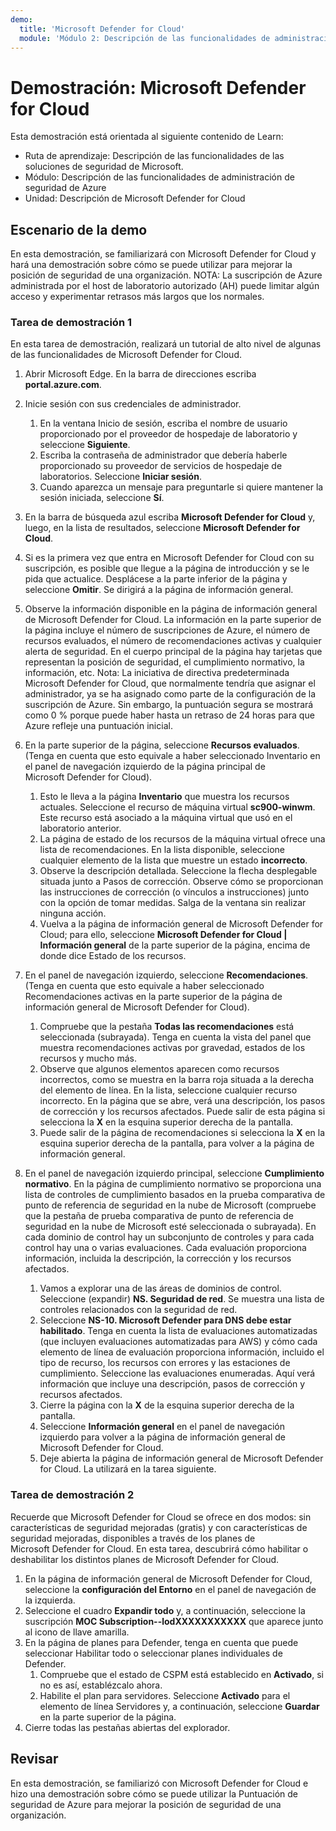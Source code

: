 ```yaml
---
demo:
  title: 'Microsoft Defender for Cloud'
  module: 'Módulo 2: Descripción de las funcionalidades de administración de seguridad de Azure'
---
```



# <a name="demo-microsoft-defender-for-cloud"></a>Demostración: Microsoft Defender for Cloud

Esta demostración está orientada al siguiente contenido de Learn:

- Ruta de aprendizaje: Descripción de las funcionalidades de las soluciones de seguridad de Microsoft.
- Módulo: Descripción de las funcionalidades de administración de seguridad de Azure
- Unidad: Descripción de Microsoft Defender for Cloud

## <a name="demo-scenario"></a>Escenario de la demo

En esta demostración, se familiarizará con Microsoft Defender for Cloud y hará una demostración sobre cómo se puede utilizar para mejorar la posición de seguridad de una organización.  NOTA: La suscripción de Azure administrada por el host de laboratorio autorizado (AH) puede limitar algún acceso y experimentar retrasos más largos que los normales.

### <a name="demo-task-1"></a>Tarea de demostración 1

En esta tarea de demostración, realizará un tutorial de alto nivel de algunas de las funcionalidades de Microsoft Defender for Cloud.

1. Abrir Microsoft Edge. En la barra de direcciones escriba **portal.azure.com**.
1. Inicie sesión con sus credenciales de administrador.
    1. En la ventana Inicio de sesión, escriba el nombre de usuario proporcionado por el proveedor de hospedaje de laboratorio y seleccione **Siguiente**.
    1. Escriba la contraseña de administrador que debería haberle proporcionado su proveedor de servicios de hospedaje de laboratorios. Seleccione **Iniciar sesión**.
    1. Cuando aparezca un mensaje para preguntarle si quiere mantener la sesión iniciada, seleccione **Sí**.

1. En la barra de búsqueda azul escriba **Microsoft Defender for Cloud** y, luego, en la lista de resultados, seleccione **Microsoft Defender for Cloud**.

1. Si es la primera vez que entra en Microsoft Defender for Cloud con su suscripción, es posible que llegue a la página de introducción y se le pida que actualice.  Desplácese a la parte inferior de la página y seleccione **Omitir**.  Se dirigirá a la página de información general.

1. Observe la información disponible en la página de información general de Microsoft Defender for Cloud.  La información en la parte superior de la página incluye el número de suscripciones de Azure, el número de recursos evaluados, el número de recomendaciones activas y cualquier alerta de seguridad.  En el cuerpo principal de la página hay tarjetas que representan la posición de seguridad, el cumplimiento normativo, la información, etc.  Nota: La iniciativa de directiva predeterminada Microsoft Defender for Cloud, que normalmente tendría que asignar el administrador, ya se ha asignado como parte de la configuración de la suscripción de Azure. Sin embargo, la puntuación segura se mostrará como 0 % porque puede haber hasta un retraso de 24 horas para que Azure refleje una puntuación inicial.

1. En la parte superior de la página, seleccione **Recursos evaluados**.  (Tenga en cuenta que esto equivale a haber seleccionado Inventario en el panel de navegación izquierdo de la página principal de Microsoft Defender for Cloud).
    1. Esto le lleva a la página **Inventario** que muestra los recursos actuales. Seleccione el recurso de máquina virtual **sc900-winwm**. Este recurso está asociado a la máquina virtual que usó en el laboratorio anterior.
    1. La página de estado de los recursos de la máquina virtual ofrece una lista de recomendaciones.  En la lista disponible, seleccione cualquier elemento de la lista que muestre un estado **incorrecto**.
    1. Observe la descripción detallada.  Seleccione la flecha desplegable situada junto a Pasos de corrección. Observe cómo se proporcionan las instrucciones de corrección (o vínculos a instrucciones) junto con la opción de tomar medidas.  Salga de la ventana sin realizar ninguna acción.
    1. Vuelva a la página de información general de Microsoft Defender for Cloud; para ello, seleccione **Microsoft Defender for Cloud | Información general** de la parte superior de la página, encima de donde dice Estado de los recursos.

1. En el panel de navegación izquierdo, seleccione **Recomendaciones**.  (Tenga en cuenta que esto equivale a haber seleccionado Recomendaciones activas en la parte superior de la página de información general de Microsoft Defender for Cloud).
    1. Compruebe que la pestaña **Todas las recomendaciones** está seleccionada (subrayada).  Tenga en cuenta la vista del panel que muestra recomendaciones activas por gravedad, estados de los recursos y mucho más.
    1. Observe que algunos elementos aparecen como recursos incorrectos, como se muestra en la barra roja situada a la derecha del elemento de línea.  En la lista, seleccione cualquier recurso incorrecto.  En la página que se abre, verá una descripción, los pasos de corrección y los recursos afectados. Puede salir de esta página si selecciona la **X** en la esquina superior derecha de la pantalla.
    1. Puede salir de la página de recomendaciones si selecciona la **X** en la esquina superior derecha de la pantalla, para volver a la página de información general.

1. En el panel de navegación izquierdo principal, seleccione **Cumplimiento normativo**. En la página de cumplimiento normativo se proporciona una lista de controles de cumplimiento basados en la prueba comparativa de punto de referencia de seguridad en la nube de Microsoft (compruebe que la pestaña de prueba comparativa de punto de referencia de seguridad en la nube de Microsoft esté seleccionada o subrayada). En cada dominio de control hay un subconjunto de controles y para cada control hay una o varias evaluaciones. Cada evaluación proporciona información, incluida la descripción, la corrección y los recursos afectados.
    1. Vamos a explorar una de las áreas de dominios de control. Seleccione (expandir) **NS. Seguridad de red**. Se muestra una lista de controles relacionados con la seguridad de red.
    1. Seleccione **NS-10. Microsoft Defender para DNS debe estar habilitado**. Tenga en cuenta la lista de evaluaciones automatizadas (que incluyen evaluaciones automatizadas para AWS) y cómo cada elemento de línea de evaluación proporciona información, incluido el tipo de recurso, los recursos con errores y las estaciones de cumplimiento. Seleccione las evaluaciones enumeradas.  Aquí verá información que incluye una descripción, pasos de corrección y recursos afectados.
    1. Cierre la página con la **X** de la esquina superior derecha de la pantalla.
    1. Seleccione **Información general** en el panel de navegación izquierdo para volver a la página de información general de Microsoft Defender for Cloud.
    1. Deje abierta la página de información general de Microsoft Defender for Cloud. La utilizará en la tarea siguiente.

### <a name="demo-task-2"></a>Tarea de demostración 2

Recuerde que Microsoft Defender for Cloud se ofrece en dos modos: sin características de seguridad mejoradas (gratis) y con características de seguridad mejoradas, disponibles a través de los planes de Microsoft Defender for Cloud. En esta tarea, descubrirá cómo habilitar o deshabilitar los distintos planes de Microsoft Defender for Cloud.

1. En la página de información general de Microsoft Defender for Cloud, seleccione la **configuración del Entorno** en el panel de navegación de la izquierda.
1. Seleccione el cuadro **Expandir todo** y, a continuación, seleccione la suscripción **MOC Subscription--lodXXXXXXXXXXX** que aparece junto al icono de llave amarilla.
1. En la página de planes para Defender, tenga en cuenta que puede seleccionar Habilitar todo o seleccionar planes individuales de Defender. 
    1. Compruebe que el estado de CSPM está establecido en **Activado**, si no es así, establézcalo ahora.  
    1. Habilite el plan para servidores.  Seleccione **Activado** para el elemento de línea Servidores y, a continuación, seleccione **Guardar** en la parte superior de la página.
1. Cierre todas las pestañas abiertas del explorador.

## <a name="review"></a>Revisar

En esta demostración, se familiarizó con Microsoft Defender for Cloud e hizo una demostración sobre cómo se puede utilizar la Puntuación de seguridad de Azure para mejorar la posición de seguridad de una organización.
